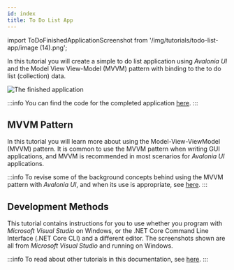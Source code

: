 ```yaml
---
id: index
title: To Do List App
---
```


import ToDoFinishedApplicationScreenshot from '/img/tutorials/todo-list-app/image (14).png';

In this tutorial you will create a simple to do list application using _Avalonia UI_ and the Model View View-Model (MVVM) pattern with binding to the to do list (collection) data.

<img className="center" src={ToDoFinishedApplicationScreenshot} alt="The finished application" />

:::info
You can find the code for the completed application [here](https://github.com/grokys/todo-tutorial).
:::

## MVVM Pattern

In this tutorial you will learn more about using the Model-View-ViewModel (MVVM) pattern. It is common to use the MVVM pattern when writing GUI applications, and MVVM is recommended in most scenarios for _Avalonia UI_ applications.

:::info
To revise some of the background concepts behind using the MVVM pattern with _Avalonia UI_, and when its use is appropriate, see [here](../../concepts/the-mvvm-pattern/).
:::

## Development Methods

This tutorial contains instructions for you to use whether you program with _Microsoft Visual Studio_ on Windows, or the .NET Core Command Line Interface (.NET Core CLI) and a different editor. The screenshots shown are all from _Microsoft Visual Studio_ and running on Windows. 

:::info
To read about other tutorials in this documentation, see [here](../index.md).
:::
